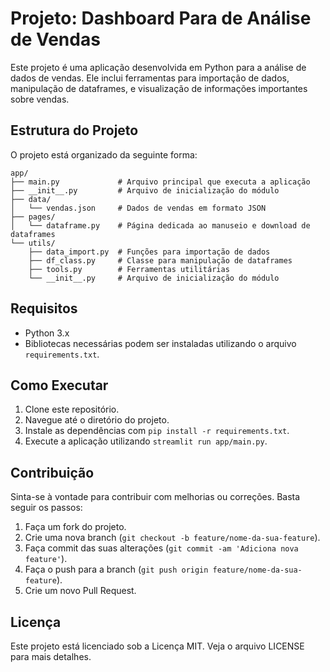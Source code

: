 # Projeto: Dashboard Para de Análise de Vendas

Este projeto é uma aplicação desenvolvida em Python para a análise de dados de vendas. Ele inclui ferramentas para importação de dados, manipulação de dataframes, e visualização de informações importantes sobre vendas.

## Estrutura do Projeto

O projeto está organizado da seguinte forma:

```
app/
├── main.py             # Arquivo principal que executa a aplicação
├── __init__.py         # Arquivo de inicialização do módulo
├── data/
│   └── vendas.json     # Dados de vendas em formato JSON
├── pages/
│   └── dataframe.py    # Página dedicada ao manuseio e download de dataframes
└── utils/
    ├── data_import.py  # Funções para importação de dados
    ├── df_class.py     # Classe para manipulação de dataframes
    ├── tools.py        # Ferramentas utilitárias
    └── __init__.py     # Arquivo de inicialização do módulo
```

## Requisitos

- Python 3.x
- Bibliotecas necessárias podem ser instaladas utilizando o arquivo `requirements.txt`.

## Como Executar

1. Clone este repositório.
2. Navegue até o diretório do projeto.
3. Instale as dependências com `pip install -r requirements.txt`.
4. Execute a aplicação utilizando `streamlit run app/main.py`.

## Contribuição

Sinta-se à vontade para contribuir com melhorias ou correções. Basta seguir os passos:

1. Faça um fork do projeto.
2. Crie uma nova branch (`git checkout -b feature/nome-da-sua-feature`).
3. Faça commit das suas alterações (`git commit -am 'Adiciona nova feature'`).
4. Faça o push para a branch (`git push origin feature/nome-da-sua-feature`).
5. Crie um novo Pull Request.

## Licença

Este projeto está licenciado sob a Licença MIT. Veja o arquivo LICENSE para mais detalhes.

